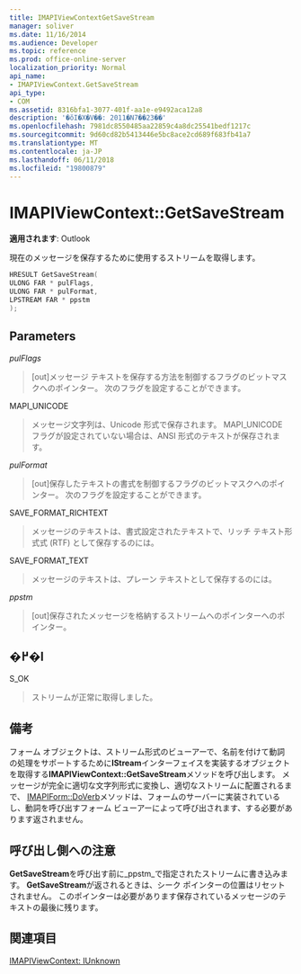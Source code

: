 ```yaml
---
title: IMAPIViewContextGetSaveStream
manager: soliver
ms.date: 11/16/2014
ms.audience: Developer
ms.topic: reference
ms.prod: office-online-server
localization_priority: Normal
api_name:
- IMAPIViewContext.GetSaveStream
api_type:
- COM
ms.assetid: 8316bfa1-3077-401f-aa1e-e9492aca12a8
description: '�ŏI�X�V��: 2011�N7��23��'
ms.openlocfilehash: 7981dc8550485aa22859c4a8dc25541bedf1217c
ms.sourcegitcommit: 9d60cd82b5413446e5bc8ace2cd689f683fb41a7
ms.translationtype: MT
ms.contentlocale: ja-JP
ms.lasthandoff: 06/11/2018
ms.locfileid: "19800879"
---
```

# <a name="imapiviewcontextgetsavestream"></a>IMAPIViewContext::GetSaveStream

  
  
**適用されます**: Outlook 
  
現在のメッセージを保存するために使用するストリームを取得します。
  
```cpp
HRESULT GetSaveStream(
ULONG FAR * pulFlags,
ULONG FAR * pulFormat,
LPSTREAM FAR * ppstm
);
```

## <a name="parameters"></a>Parameters

 _pulFlags_
  
> [out]メッセージ テキストを保存する方法を制御するフラグのビットマスクへのポインター。 次のフラグを設定することができます。
    
MAPI_UNICODE 
  
> メッセージ文字列は、Unicode 形式で保存されます。 MAPI_UNICODE フラグが設定されていない場合は、ANSI 形式のテキストが保存されます。
    
 _pulFormat_
  
> [out]保存したテキストの書式を制御するフラグのビットマスクへのポインター。 次のフラグを設定することができます。
    
SAVE_FORMAT_RICHTEXT 
  
> メッセージのテキストは、書式設定されたテキストで、リッチ テキスト形式式 (RTF) として保存するのには。 
    
SAVE_FORMAT_TEXT 
  
> メッセージのテキストは、プレーン テキストとして保存するのには。 
    
 _ppstm_
  
> [out]保存されたメッセージを格納するストリームへのポインターへのポインター。
    
## <a name="return-value"></a>�߂�l

S_OK 
  
> ストリームが正常に取得しました。
    
## <a name="remarks"></a>備考

フォーム オブジェクトは、ストリーム形式のビューアーで、名前を付けて動詞の処理をサポートするために**IStream**インターフェイスを実装するオブジェクトを取得する**IMAPIViewContext::GetSaveStream**メソッドを呼び出します。 メッセージが完全に適切な文字列形式に変換し、適切なストリームに配置されるまで、 [IMAPIForm::DoVerb](imapiform-doverb.md)メソッドは、フォームのサーバーに実装されているし、動詞を呼び出すフォーム ビューアーによって呼び出されます、する必要があります返されません。 
  
## <a name="notes-to-callers"></a>呼び出し側への注意

**GetSaveStream**を呼び出す前に_ppstm_で指定されたストリームに書き込みます。 **GetSaveStream**が返されるときは、シーク ポインターの位置はリセットされません。 このポインターは必要があります保存されているメッセージのテキストの最後に残ります。 
  
## <a name="see-also"></a>関連項目



[IMAPIViewContext: IUnknown](imapiviewcontextiunknown.md)


